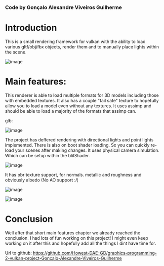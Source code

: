 ### Code by Gonçalo Alexandre Viveiros Guilherme

# Introduction 
This is a small rendering framework for vulkan with the ability to load various gltf/obj/fbx objects, render them and to manually place lights within the scene.

![image](https://github.com/user-attachments/assets/5240120f-593c-4d2a-b499-1098e7d669d2)


# Main features:
This renderer is able to load multiple formats for 3D models including those with embedded textures. It also has a couple "fail safe" texture to hopefully allow you to load a model even without any textures.
It uses assimp and should be able to load a majority of the formats that assimp can.

glb:

![image](https://github.com/user-attachments/assets/b5ed84b9-e0db-4202-8e40-2ea11538f13c)


The project has deffered rendering with directional lights and point lights implemented. There is also on boot shader loading. So you can quickly re-load your scenes after making changes. It uses physical camera simulation.
Which can be setup within the blitShader. 

![image](https://github.com/user-attachments/assets/cbd1d041-731a-4f29-8311-b9ba9da559e4)


It has pbr texture support, for normals. metallic and roughness and obviously albedo (No AO support :/)

![image](https://github.com/user-attachments/assets/555bf061-019e-41f6-90a3-2d85a0b21551)

![image](https://github.com/user-attachments/assets/daabc0a2-7764-4ba0-9fb4-97f9705bdf9c)


# Conclusion
Well after that short main features chapter we already reached the conclusion. I had lots of fun working on this project! I might even keep working on it after this and hopefully add all the things I dint have time for.

Url to github: https://github.com/Howest-DAE-GD/graphics-programming-2-vulkan-project-Goncalo-Alexandre-Viveiros-Guilherme


